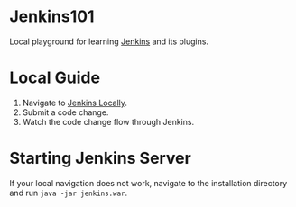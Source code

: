 # Jenkins101
Local playground for learning [Jenkins](https://www.jenkins.io/) and its plugins.

# Local Guide
1. Navigate to [Jenkins Locally](http://localhost:8080/job/Jenkins101/).
2. Submit a code change.
3. Watch the code change flow through Jenkins.

# Starting Jenkins Server
If your local navigation does not work, navigate to the installation directory
and run `java -jar jenkins.war`.
